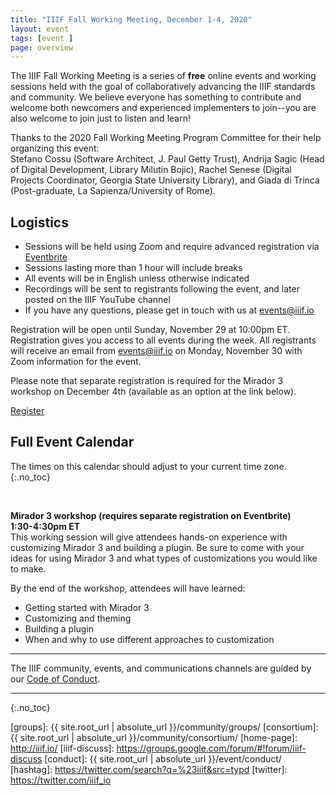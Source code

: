 ```yaml
---
title: "IIIF Fall Working Meeting, December 1-4, 2020"
layout: event
tags: [event ]
page: overview
---
```


<script type="text/javascript" src="//cdnjs.cloudflare.com/ajax/libs/jstimezonedetect/1.0.4/jstz.min.js"></script>
<!-- <script src="{{ site.root_url | absolute_url }}/js/vendor/add-to-calendar.min.js"></script> -->
<script src="{{ site.root_url | absolute_url }}/js/vendor/moment-with-locales.min.js"></script>
<script src="{{ site.root_url | absolute_url }}/js/vendor/moment-timezone-with-data.js"></script>

The IIIF Fall Working Meeting is a series of **free** online events and working sessions held with the goal of collaboratively advancing the IIIF standards and community. We believe everyone has something to contribute and welcome both newcomers and experienced implementers to join--you are also welcome to join just to listen and learn!

Thanks to the 2020 Fall Working Meeting Program Committee for their help organizing this event:  
Stefano Cossu (Software Architect, J. Paul Getty Trust), Andrija Sagic (Head of Digital Development, Library Milutin Bojic), ​Rachel Senese (Digital Projects Coordinator, Georgia State University Library), and Giada di Trinca (Post-graduate, La Sapienza/University of Rome).

## Logistics
* Sessions will be held using Zoom and require advanced registration via [Eventbrite](https://www.eventbrite.com/e/iiif-fall-working-meeting-tickets-127044945853)
* Sessions lasting more than 1 hour will include breaks
* All events will be in English unless otherwise indicated
* Recordings will be sent to registrants following the event, and later posted on the IIIF YouTube channel
* If you have any questions, please get in touch with us at [events@iiif.io](mailto:events@iiif.io)

Registration will be open until Sunday, November 29 at 10:00pm ET. Registration gives you access to all events during the week. All registrants will receive an email from events@iiif.io on Monday, November 30 with Zoom information for the event.  

Please note that separate registration is required for the Mirador 3 workshop on December 4th (available as an option at the link below).

<p class="register"><a href="https://www.eventbrite.com/e/iiif-2020-fall-working-meeting-tickets-127044945853">Register</a></p>

## Full Event Calendar
The times on this calendar should adjust to your current time zone.
{:.no_toc}

<div id="calendar-container"></div>

<script type="text/javascript">
  var timezone = jstz.determine();
  console.log('Name is ' + timezone.name());
  var pref = '<iframe src="https://calendar.google.com/calendar/b/1/embed?height=600&amp;wkst=2&amp;bgcolor=%23ffffff&amp;src=MWhubTVoODZuOTRvcmUwdm5vbzE4OHRlcjhAZ3JvdXAuY2FsZW5kYXIuZ29vZ2xlLmNvbQ&amp;color=%23E67C73&amp;mode=WEEK&amp;tab=mc&amp;mode=week&dates=20201201/20201204&amp;title=Fall%20Working%20&amp;ctz=';
  var suff = '" style="border:solid 1px #777; width: 100%; height: 600px;"></iframe>';
  //var pref = '<iframe src="https://www.google.com/calendar/embed?showPrint=0&amp;showCalendars=0&amp;mode=WEEK&amp;height=600&amp;wkst=1&amp;bgcolor=%23FFFFFF&amp;src=somecalendaridentifier%40group.calendar.google.com&amp;color=%23AB8B00&amp;ctz=';
  //var suff = '" style=" border-width:0 " width="800" height="600" frameborder="0" scrolling="no"></iframe>';
  var iframe_html = pref + timezone.name() + suff;
  document.getElementById('calendar-container').innerHTML = iframe_html;
</script>
<br>

<div id="schedule"></div>

<p><strong>Mirador 3 workshop (requires separate registration on Eventbrite)</strong><br />
<strong>1:30-4:30pm ET</strong><br />
This working session will give attendees hands-on experience with customizing Mirador 3 and building a plugin. Be sure to come with your ideas for using Mirador 3 and what types of customizations you would like to make.</p>

<p>By the end of the workshop, attendees will have learned:</p>
<ul>
  <li>Getting started with Mirador 3</li>
  <li>Customizing and theming</li>
  <li>Building a plugin</li>
  <li>When and why to use different approaches to customization</li>
</ul>


---

<p>The IIIF community, events, and communications channels are guided by our <a href="https://iiif.io/event/conduct/#iiif-code-of-conduct">Code of Conduct</a>.</p>

---

<!-- Full Event Calendar -->
{:.no_toc}


<div id="calendar-container"></div>

<script type="text/javascript">
var timezone = jstz.determine();
var apiKey = 'AIzaSyBIB97V49ihYsXedQ0Ziw6s3SzcGf5G8z0';

function text2id(text) {
    return text.trim().toLowerCase().replace(/[:;,()]/g,'').replace(/[ ]/g,'-');
}

function loadEvents() {
    // Initializes the client with the API key and the Translate API.
    gapi.client.init({
        'apiKey': apiKey,
        // Discovery docs docs: https://developers.google.com/api-client-library/javascript/features/discovery
        'discoveryDocs': ['https://www.googleapis.com/discovery/v1/apis/calendar/v3/rest'],
    }).then(function () {
        // Use Google's "apis-explorer" for research: https://developers.google.com/apis-explorer/#s/calendar/v3/
        // Events: list API docs: https://developers.google.com/calendar/v3/reference/events/list
        return gapi.client.calendar.events.list({
            'calendarId': '1hnm5h86n94ore0vnoo188ter8@group.calendar.google.com',
            'timeMin': '2020-11-30T10:00:00-00:00',
            'timeMax': '2020-12-07T10:00:00-00:00',
            'showDeleted': false,
            'singleEvents': true,
            'timeZone': timezone.name(), // This doesn't convert the timezone
            'orderBy': 'startTime'
        });
    }).then(function (response) {
        if (response.result.items) {
            var days = {
                1: [],
                2: [],
                3: [],
                4: [],
                5: [],
                6: []
            };
            for (var i = 0; i < response.result.items.length; i++) {
                var day = moment(response.result.items[i].start.dateTime).day();
                if (response.result.items[i].summary.indexOf('- Fall Working Meeting') != -1) {
                    days[day].push(response.result.items[i]);
                }    
            }   
            var dayString = ['Monday, November 30', 'Tuesday, December 1st', 'Wednesday, December 2nd', 'Thursday, December 3rd', 'Friday, December 4th', 'Saturday, December 5th'];
            var content = '';
            for (var i = 1; i < (dayString.length + 1); i++) {
                if (days[i].length > 0) {
                    content += '<h2 id="' + text2id(dayString[i - 1].substring(0, dayString[i - 1].indexOf(','))) + '">' + dayString[i - 1] + '</h2><hr />';
                    for (var j = 0; j < days[i].length; j++) {
                        var event = days[i][j];
                        content += '<h3 id="' + text2id(event.summary) + '">' + event.summary + '</h3>';
                        content += '<b>' + moment(event.start.dateTime).format("LT") + ' - ' + moment(event.end.dateTime).format("LT") + ' ' + moment.tz.zone(moment.tz.guess()).abbr(new Date().getTime()) + '</b>';

                        if (event.hasOwnProperty('location') && event.location.length > 0 && event.location.indexOf('register') != -1) {
                            content += '<p class="register"><a href="' + event.location.trim() + '">Register</a></p>';
                        }    

                        if (event.hasOwnProperty('description') && event.description.length > 0) {
                            content += '<p>' + event.description + '</p>';
                        } else {
                            content += '<p>Description to be added...</p>';
                        }
                    }
                    content += '<br />';
                    content += '<br />';
                }
            }

            var div = document.getElementById('schedule');
            div.innerHTML = content;
            anchors.add("#schedule h2, #schedule h3");
        }
    }, function (reason) {
        console.log('Error: ' + reason.result.error.message);
    });
}
function loadClient() {
    gapi.load('client', loadEvents);
}

</script>

<script async defer src="https://apis.google.com/js/api.js" onload="this.onload=function(){};loadClient()" onreadystatechange="if (this.readyState === 'complete') this.onload()"></script>




[iiif]: https://iiif.io/
[groups]: {{ site.root_url | absolute_url }}/community/groups/
[consortium]: {{ site.root_url | absolute_url }}/community/consortium/
[home-page]: http://iiif.io/
[iiif-discuss]: https://groups.google.com/forum/#!forum/iiif-discuss
[conduct]: {{ site.root_url | absolute_url }}/event/conduct/
[hashtag]: https://twitter.com/search?q=%23iiif&src=typd
[twitter]: https://twitter.com/iiif_io
